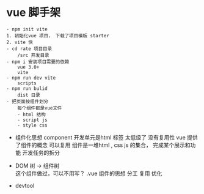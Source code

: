 # vue 脚手架
    - npm init vite
    1. 初始化vue 项目， 下载了项目模板 starter 
    2. vite 快
    - cd rate 项目目录
        /src 开发目录
    - npm i 安装项目需要的依赖
        vue 3.0+
        vite
    - npm run dev vite
        scripts
    - npm run bulid
        dist 目录
    - 把页面按组件划分
        每个组件都是vue文件
        - html 结构
        - script js
        - style css

- 组件化思想
    component
    开发单元是html 标签 太低级了 没有复用性
    vue 提供了组件的概念 可以复用
    组件是一堆html , css js 的集合， 完成某个展示和功能
    开发任务的拆分

- DOM 树 -> 组件树      
    这个组件做过，可以不用写？
    .vue 组件的思想 分工 复用 优化 
- devtool 
